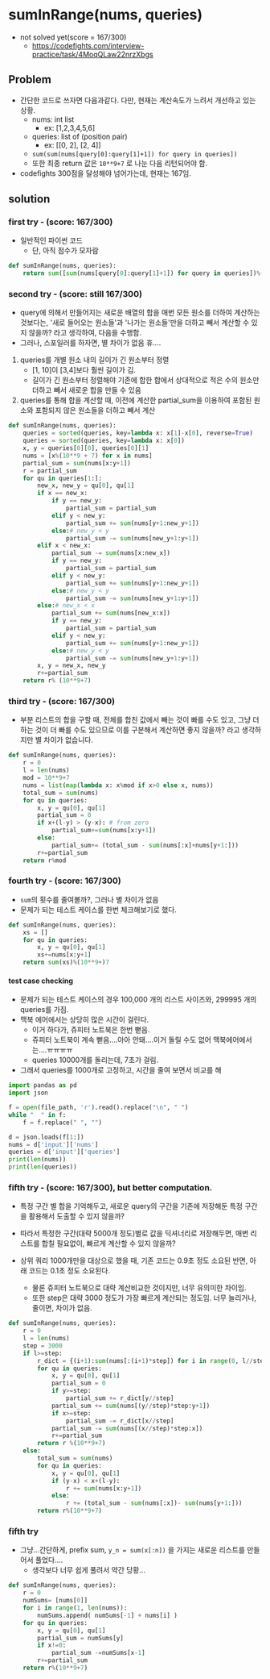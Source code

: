 # sumInRange(nums, queries)

- not solved yet(score = 167/300)
	- https://codefights.com/interview-practice/task/4MoqQLaw22nrzXbgs

## Problem

- 간단한 코드로 쓰자면 다음과같다. 다만, 현재는 계산속도가 느려서 개선하고 있는 상황. 
	- nums: int list
		- ex: [1,2,3,4,5,6]
	- queries: list of (position pair)
		- ex: [[0, 2], [2, 4]]
	- `sum(sum(nums[query[0]:query[1]+1]) for query in queries])` 
	- 또한 최종 return 값은 `10**9+7` 로 나눈 다음 리턴되어야 함. 
- codefights 300점을 달성해야 넘어가는데, 현재는 167임. 

## solution 

### first try - (score: 167/300)

- 일반적인 파이썬 코드 
	- 단, 아직 점수가 모자람

```python
def sumInRange(nums, queries):
    return sum([sum(nums[query[0]:query[1]+1]) for query in queries])%(10**9+7)
```

### second try - (score: still 167/300)

- query에 의해서 만들어지는 새로운 배열의 합을 매번 모든 원소를 더하여 계산하는 것보다는, '새로 들어오는 원소들'과 '나가는 원소들'만을 더하고 빼서 계산할 수 있지 않을까? 라고 생각하여, 다음을 수행함.
- 그러나, 스포일러를 하자면, 별 차이가 없음 휴....

1. queries를 개별 원소 내의 길이가 긴 원소부터 정렬
	- [1, 10]이 [3,4]보다 훨씬 길이가 김. 
	- 길이가 긴 원소부터 정렬해야 기존에 합한 합에서 상대적으로 적은 수의 원소만 더하고 빼서 새로운 합을 만들 수 있음
2. queries를 통해 합을 계산할 때, 이전에 계산한 partial_sum을 이용하여 포함된 원소와 포함되지 않은 원소들을 더하고 빼서 계산

```python
def sumInRange(nums, queries):
    queries = sorted(queries, key=lambda x: x[1]-x[0], reverse=True)
    queries = sorted(queries, key=lambda x: x[0])
    x, y = queries[0][0], queries[0][1]
    nums = [x%(10**9 + 7) for x in nums]
    partial_sum = sum(nums[x:y+1])
    r = partial_sum
    for qu in queries[1:]:
        new_x, new_y = qu[0], qu[1]
        if x == new_x:
            if y == new_y:
                partial_sum = partial_sum
            elif y < new_y:
                partial_sum += sum(nums[y+1:new_y+1])
            else:# new_y < y 
                partial_sum -= sum(nums[new_y+1:y+1])
        elif x < new_x:
            partial_sum -= sum(nums[x:new_x])
            if y == new_y:
                partial_sum = partial_sum
            elif y < new_y:
                partial_sum += sum(nums[y+1:new_y+1])
            else:# new_y < y 
                partial_sum -= sum(nums[new_y+1:y+1])
        else:# new_x < x
            partial_sum += sum(nums[new_x:x])
            if y == new_y:
                partial_sum = partial_sum
            elif y < new_y:
                partial_sum += sum(nums[y+1:new_y+1])
            else:# new_y < y 
                partial_sum -= sum(nums[new_y+1:y+1])
        x, y = new_x, new_y
        r+=partial_sum
    return r% (10**9+7)
```


### third try - (score: 167/300)

- 부분 리스트의 합을 구할 때, 전체를 합친 값에서 빼는 것이 빠를 수도 있고, 그냥 더하는 것이 더 빠를 수도 있으므로 이를 구분해서 계산하면 좋지 않을까? 라고 생각하지만 별 차이가 없습니다. 


```python
def sumInRange(nums, queries):
    r = 0
    l = len(nums)
    mod = 10**9+7
    nums = list(map(lambda x: x%mod if x>0 else x, nums))
    total_sum = sum(nums)
    for qu in queries:
        x, y = qu[0], qu[1]
        partial_sum = 0
        if x+(l-y) > (y-x): # from zero
            partial_sum+=sum(nums[x:y+1])
        else:
            partial_sum+= (total_sum - sum(nums[:x]+nums[y+1:]))
        r+=partial_sum
    return r%mod
```


### fourth try - (score: 167/300)

- `sum`의 횟수를 줄여볼까?, 그러나 별 차이가 없음
- 문제가 되는 테스트 케이스를 한번 체크해보기로 했다. 

```python
def sumInRange(nums, queries):
    xs = []
    for qu in queries:
        x, y = qu[0], qu[1]
        xs+=nums[x:y+1]
    return sum(xs)%(10**9+)7
```

#### test case checking

- 문제가 되는 테스트 케이스의 경우 100,000 개의 리스트 사이즈와, 299995 개의 queries를 가짐. 
- 맥북 에어에서는 상당히 많은 시간이 걸린다. 
	- 이거 하다가, 쥬피터 노트북은 한번 뻗음. 
	- 쥬피터 노트북이 계속 뻗음....아아 안돼....이거 돌릴 수도 없어 맥북에어에서는....ㅠㅠㅠㅠ
	- queries 10000개를 돌리는데, 7초가 걸림. 
- 그래서 queries를 1000개로 고정하고, 시간을 줄여 보면서 비교를 해

```python
import pandas as pd
import json

f = open(file_path, 'r').read().replace("\n", " ")
while "  " in f:
    f = f.replace(" ", "")

d = json.loads(f[1:])
nums = d['input']['nums']
queries = d['input']['queries']
print(len(nums))
print(len(queries))
```

### fifth try - (score: 167/300), but better computation. 

- 특정 구간 별 합을 기억해두고, 새로운 query의 구간을 기존에 저장해둔 특정 구간을 활용해서 도출할 수 있지 않을까?
- 따라서 특정한 구간(대략 5000개 정도)별로 값을 딕셔너리로 저장해두면, 매번 리스트를 합칠 필요없이, 빠르게 계산할 수 있지 않을까?


- 상위 쿼리 1000개만을 대상으로 했을 때, 기존 코드는 0.9초 정도 소요된 반면, 아래 코드는 0.1초 정도 소요된다. 
	- 물론 쥬피터 노트북으로 대략 계산비교한 것이지만, 너무 유의미한 차이임. 
	- 또한 step은 대략 3000 정도가 가장 빠르게 계산되는 정도임. 너무 늘리거나, 줄이면, 차이가 없음. 

```python
def sumInRange(nums, queries):
    r = 0
    l = len(nums)
    step = 3000
    if l>=step:
        r_dict = {(i+1):sum(nums[:(i+1)*step]) for i in range(0, l//step)}
        for qu in queries:
            x, y = qu[0], qu[1]
            partial_sum = 0 
            if y>=step:
                partial_sum += r_dict[y//step]
            partial_sum += sum(nums[(y//step)*step:y+1])
            if x>=step:
                partial_sum -= r_dict[x//step]
            partial_sum -= sum(nums[(x//step)*step:x])
            r+=partial_sum
        return r %(10**9+7)
    else:
        total_sum = sum(nums)
        for qu in queries:
            x, y = qu[0], qu[1]
            if (y-x) < x+(l-y):
                r += sum(nums[x:y+1])
            else:
                r += (total_sum - sum(nums[:x])- sum(nums[y+1:]))
        return r%(10**9+7)
```


### fifth try

- 그냥...간단하게, prefix sum, `y_n = sum(x[:n])` 을 가지는 새로운 리스트를 만들어서 풀었다....
	- 생각보다 너무 쉽게 풀려서 약간 당황...

```python
def sumInRange(nums, queries):
    r = 0
    numSums= [nums[0]]
    for i in range(1, len(nums)):
        numSums.append( numSums[-1] + nums[i] )
    for qu in queries:
        x, y = qu[0], qu[1]
        partial_sum = numSums[y]
        if x!=0:
            partial_sum -=numSums[x-1]
        r+=partial_sum
    return r%(10**9+7)
```


















